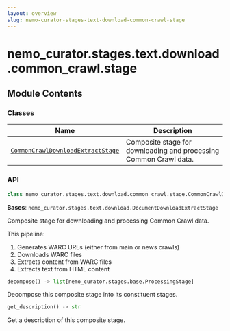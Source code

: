```yaml
---
layout: overview
slug: nemo-curator-stages-text-download-common-crawl-stage
---
```


# nemo_curator.stages.text.download.common_crawl.stage



## Module Contents

### Classes

| Name | Description |
|------|-------------|
| [`CommonCrawlDownloadExtractStage`](#nemo_curatorstagestextdownloadcommon_crawlstagecommoncrawldownloadextractstage) | Composite stage for downloading and processing Common Crawl data. |

### API

```python
class nemo_curator.stages.text.download.common_crawl.stage.CommonCrawlDownloadExtractStage(start_snapshot: str, end_snapshot: str, download_dir: str, crawl_type: typing.Literal[main, news] = 'main', html_extraction: nemo_curator.stages.text.download.html_extractors.HTMLExtractorAlgorithm | str | None = None, html_extraction_kwargs: dict | None = None, stop_lists: dict[str, frozenset[str]] | None = None, use_aws_to_download: bool = False, verbose: bool = False, url_limit: int | None = None, record_limit: int | None = None, add_filename_column: bool | str = True)
```

**Bases**: `nemo_curator.stages.text.download.DocumentDownloadExtractStage`

Composite stage for downloading and processing Common Crawl data.

This pipeline:
1. Generates WARC URLs (either from main or news crawls)
2. Downloads WARC files
3. Extracts content from WARC files
4. Extracts text from HTML content

```python
decompose() -> list[nemo_curator.stages.base.ProcessingStage]
```

Decompose this composite stage into its constituent stages.


```python
get_description() -> str
```

Get a description of this composite stage.

